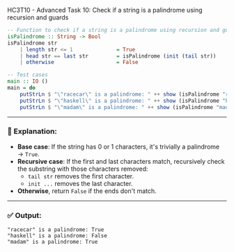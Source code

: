 HC3T10 - Advanced Task 10: Check if a string is a palindrome using recursion and guards

```haskell
-- Function to check if a string is a palindrome using recursion and guards
isPalindrome :: String -> Bool
isPalindrome str
    | length str <= 1              = True
    | head str == last str         = isPalindrome (init (tail str))
    | otherwise                    = False

-- Test cases
main :: IO ()
main = do
    putStrLn $ "\"racecar\" is a palindrome: " ++ show (isPalindrome "racecar")  -- True
    putStrLn $ "\"haskell\" is a palindrome: " ++ show (isPalindrome "haskell")  -- False
    putStrLn $ "\"madam\" is a palindrome: " ++ show (isPalindrome "madam")      -- True
```

---

### 🧠 Explanation:

- **Base case**: If the string has 0 or 1 characters, it's trivially a palindrome → `True`.
- **Recursive case**: If the first and last characters match, recursively check the substring with those characters removed:
  - `tail str` removes the first character.
  - `init ...` removes the last character.
- **Otherwise**, return `False` if the ends don't match.

---

### ✅ Output:

```
"racecar" is a palindrome: True
"haskell" is a palindrome: False
"madam" is a palindrome: True
```

